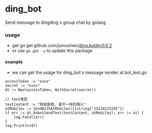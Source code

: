 # ding_bot

Send message to dingding`s group chat by golang

### usage
- get go get github.com/jumoshen/ding.bot@v0.0.2
- or use `go get -u` to update this package

#### example

- we can get the usage for ding_bot`s message sender at bot_test.go

```golang
accessToken := "xxxx"
secret := "xxxx"
dt := New(accessToken, WithSecret(secret))

// text类型
textContent := "我就是我, 是不一样的烟火"
atMobiles := SendWithAtMobiles([]string{"15210123291"})
if err := dt.RobotSendText(textContent, atMobiles); err != nil {
	log.Fatal(err)
}
log.Println(dt)
```
